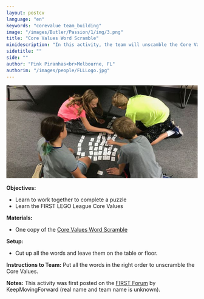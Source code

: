```yaml
---
layout: postcv
language: "en"
keywords: "corevalue team_building"
image: "/images/Butler/Passion/1/img/3.png"
title: "Core Values Word Scramble"
minidescription: "In this activity, the team will unscamble the Core Values."
sidetitle: ""
side: ""
author: "Pink Piranhas<br>Melbourne, FL"
authorim: "/images/people/FLLLogo.jpg"
---
```



<img src="/images/CoreValues/CVScramble.jpg" style="max-width: 100%">

<b>Objectives:</b>
- Learn to work together to complete a puzzle
- Learn the FIRST LEGO League Core Values

<b>Materials:</b>
- One copy of the <a href="http://www.ev3lessons.com/images/CoreValues/CoreValuesSWordScramble.pdf">Core Values Word Scramble</a>

<b>Setup:</b>
- Cut up all the words and leave them on the table or floor.

<b>Instructions to Team:</b>
Put all the words in the right order to unscramble the Core Values.

<b>Notes:</b>
This activity was first posted on the <a href="https://forums.usfirst.org/forum/general-discussions/first-programs/first-lego-league/the-challenge/core-values/12795-core-values-material">FIRST Forum</a> by KeepMovingForward (real name and team name is unknown).



